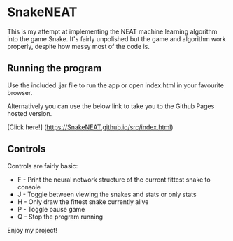 # SnakeNEAT

This is my attempt at implementing the NEAT machine learning algorithm into the game Snake.
It's fairly unpolished but the game and algorithm work properly, despite how messy most of the code is.

## Running the program

Use the included .jar file to run the app or open index.html in your favourite browser.

Alternatively you can use the below link to take you to the Github Pages hosted version.

[Click here!] (https://SnakeNEAT.github.io/src/index.html)

## Controls

Controls are fairly basic:

- F - Print the neural network structure of the current fittest snake to console
- J - Toggle between viewing the snakes and stats or only stats
- H - Only draw the fittest snake currently alive
- P - Toggle pause game
- Q - Stop the program running

Enjoy my project!
